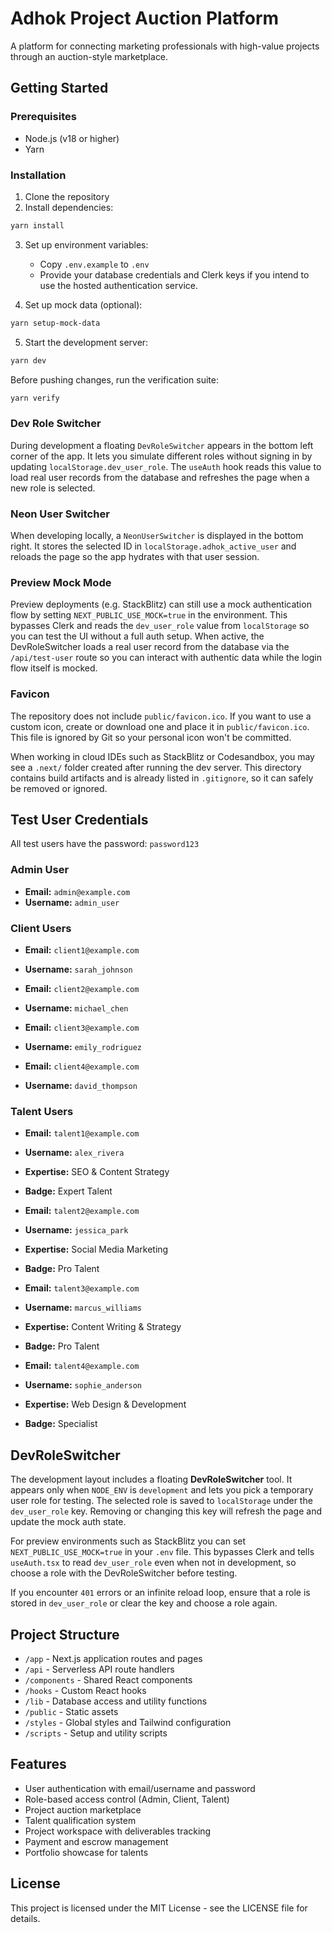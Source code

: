 # Adhok Project Auction Platform

A platform for connecting marketing professionals with high-value projects through an auction-style marketplace.

## Getting Started

### Prerequisites

- Node.js (v18 or higher)
- Yarn

### Installation

1. Clone the repository
2. Install dependencies:

```bash
yarn install
```

3. Set up environment variables:
   - Copy `.env.example` to `.env`
   - Provide your database credentials and Clerk keys if you intend to use the
     hosted authentication service.

4. Set up mock data (optional):

```bash
yarn setup-mock-data
```

5. Start the development server:

```bash
yarn dev
```

Before pushing changes, run the verification suite:

```bash
yarn verify
```

### Dev Role Switcher

During development a floating `DevRoleSwitcher` appears in the bottom left
corner of the app. It lets you simulate different roles without signing in by
updating `localStorage.dev_user_role`. The `useAuth` hook reads this value to
load real user records from the database and refreshes the page when a new role is selected.
### Neon User Switcher

When developing locally, a `NeonUserSwitcher` is displayed in the bottom right. It stores the selected ID in `localStorage.adhok_active_user` and reloads the page so the app hydrates with that user session.


### Preview Mock Mode

Preview deployments (e.g. StackBlitz) can still use a mock authentication flow
by setting `NEXT_PUBLIC_USE_MOCK=true` in the environment. This bypasses Clerk
and reads the `dev_user_role` value from `localStorage` so you can test the UI
without a full auth setup.
When active, the DevRoleSwitcher loads a real user record from the database via
the `/api/test-user` route so you can interact with authentic data while the
login flow itself is mocked.

### Favicon

The repository does not include `public/favicon.ico`. If you want to use a
custom icon, create or download one and place it in `public/favicon.ico`. This
file is ignored by Git so your personal icon won't be committed.

When working in cloud IDEs such as StackBlitz or Codesandbox, you may see a `.next/` folder created after running the dev server. This directory contains build artifacts and is already listed in `.gitignore`, so it can safely be removed or ignored.

## Test User Credentials

All test users have the password: `password123`

### Admin User
- **Email:** `admin@example.com`
- **Username:** `admin_user`

### Client Users
- **Email:** `client1@example.com`
- **Username:** `sarah_johnson`

- **Email:** `client2@example.com`
- **Username:** `michael_chen`

- **Email:** `client3@example.com`
- **Username:** `emily_rodriguez`

- **Email:** `client4@example.com`
- **Username:** `david_thompson`

### Talent Users
- **Email:** `talent1@example.com`
- **Username:** `alex_rivera`
- **Expertise:** SEO & Content Strategy
- **Badge:** Expert Talent

- **Email:** `talent2@example.com`
- **Username:** `jessica_park`
- **Expertise:** Social Media Marketing
- **Badge:** Pro Talent

- **Email:** `talent3@example.com`
- **Username:** `marcus_williams`
- **Expertise:** Content Writing & Strategy
- **Badge:** Pro Talent

- **Email:** `talent4@example.com`
- **Username:** `sophie_anderson`
- **Expertise:** Web Design & Development
- **Badge:** Specialist

## DevRoleSwitcher

The development layout includes a floating **DevRoleSwitcher** tool. It
appears only when `NODE_ENV` is `development` and lets you pick a temporary
user role for testing. The selected role is saved to `localStorage` under the
`dev_user_role` key. Removing or changing this key will refresh the page and
update the mock auth state.

For preview environments such as StackBlitz you can set
`NEXT_PUBLIC_USE_MOCK=true` in your `.env` file. This bypasses Clerk and tells
`useAuth.tsx` to read `dev_user_role` even when not in development, so choose a
role with the DevRoleSwitcher before testing.

If you encounter `401` errors or an infinite reload loop, ensure that a role is
stored in `dev_user_role` or clear the key and choose a role again.

## Project Structure

- `/app` - Next.js application routes and pages
- `/api` - Serverless API route handlers
- `/components` - Shared React components
- `/hooks` - Custom React hooks
- `/lib` - Database access and utility functions
- `/public` - Static assets
- `/styles` - Global styles and Tailwind configuration
- `/scripts` - Setup and utility scripts

## Features

- User authentication with email/username and password
- Role-based access control (Admin, Client, Talent)
- Project auction marketplace
- Talent qualification system
- Project workspace with deliverables tracking
- Payment and escrow management
- Portfolio showcase for talents

## License

This project is licensed under the MIT License - see the LICENSE file for details.